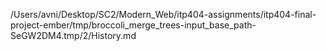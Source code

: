 /Users/avni/Desktop/SC2/Modern_Web/itp404-assignments/itp404-final-project-ember/tmp/broccoli_merge_trees-input_base_path-SeGW2DM4.tmp/2/History.md